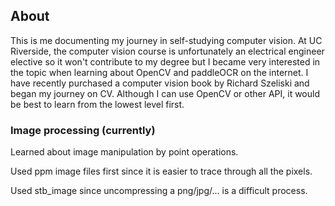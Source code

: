 ## About

This is me documenting my journey in self-studying computer vision. At UC Riverside, the computer vision course is unfortunately an electrical engineer elective so it won't contribute to my degree but I became very interested in the topic when learning about OpenCV and paddleOCR on the internet. I have recently purchased a computer vision book by Richard Szeliski and began my journey on CV. Although I can use OpenCV or other API, it would be best to learn from the lowest level first.

### Image processing (currently)
Learned about image manipulation by point operations. 

Used ppm image files first since it is easier to trace through all the pixels.

Used stb_image since uncompressing a png/jpg/... is a difficult process.
